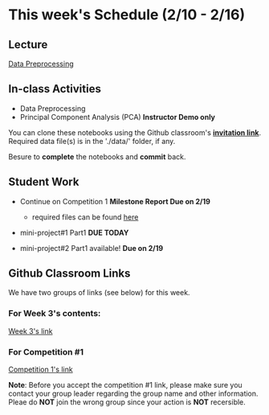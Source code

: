 # This week's Schedule (2/10 - 2/16)

## Lecture
[Data Preprocessing](https://docs.google.com/presentation/d/1cBurMjouka1DtNUtaEmzN2mzHmnzyv7kziRGmSCQNfI/edit?usp=sharing)

## In-class Activities
+ Data Preprocessing
+ Principal Component Analysis (PCA) __Instructor Demo only__

You can clone these notebooks using the Github classroom's __[invitation link](https://classroom.github.com/a/Hvm7m16b)__.
Required data file(s) is in the './data/' folder, if any.

Besure to __complete__ the notebooks and __commit__ back.

## Student Work
+ Continue on Competition 1 __Milestone Report Due on 2/19__
  + required files can be found [here](https://github.com/fairfield-university-ba545/2019-Competition1)

+ mini-project#1 Part1  __DUE TODAY__
+ mini-project#2 Part1 available! __Due on 2/19__

## Github Classroom Links

We have two groups of links (see below) for this week.

### For Week 3's contents:
[Week 3's link](https://classroom.github.com/a/Hvm7m16b)

### For Competition #1
[Competition 1's link](https://classroom.github.com/g/HQnhVutE)

__Note__: Before you accept the competition #1 link, please make sure you contact your group leader regarding the group name and other information. Pleae do __NOT__ join the wrong group since your action is __NOT__ recersible.

